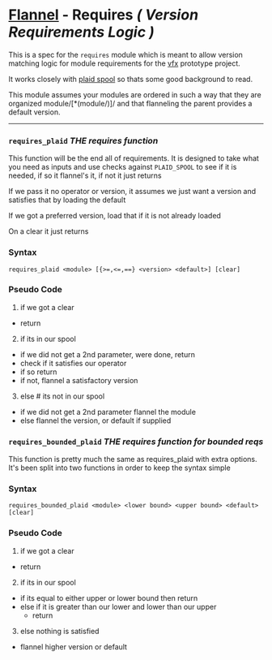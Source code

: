# [Flannel][readme-md] - Requires *( Version Requirements Logic )*

This is a spec for the `requires` module which is meant to allow version matching logic for module requirements for the [vfx][vfx-prototype-readme] prototype project.

It works closely with [plaid spool][plaid-spool-md] so thats some good background to read.

This module assumes your modules are ordered in such a way that they are organized module/[*(module/)]<version>/ and that flanneling the parent provides a default version.

---

### `requires_plaid` *THE requires function*

This function will be the end all of requirements. It is designed to take what you need as inputs and use checks against `PLAID_SPOOL` to see if it is needed, if so it flannel's it, if not it just returns

If we pass it no operator or version, it assumes we just want a version and satisfies that by loading the default

If we got a preferred version, load that if it is not already loaded

On a clear it just returns

### Syntax

`requires_plaid <module> [{>=,<=,==} <version> <default>] [clear]`

### Pseudo Code

1. if we got a clear
  - return
2. if its in our spool
  - if we did not get a 2nd parameter, were done, return
  - check if it satisfies our operator
  - if so return
  - if not, flannel a satisfactory version
3. else # its not in our spool
  - if we did not get a 2nd parameter flannel the module
  - else flannel the version, or default if supplied

### `requires_bounded_plaid` *THE requires function for bounded reqs*

This function is pretty much the same as requires_plaid with extra options. It's been split into two functions in order to keep the syntax simple

### Syntax

`requires_bounded_plaid <module> <lower bound> <upper bound> <default> [clear]`

### Pseudo Code

1. if we got a clear
  - return
2. if its in our spool
  - if its equal to either upper or lower bound then return
  - else if it is greater than our lower and lower than our upper
    - return
3. else nothing is satisfied
  - flannel higher version or default

[plaid-spool-md]: ../PLAID_SPOOL.md "Plaid Spool Markdown"
[vfx-prototype-readme]: ../../vfx/README.md "Vfx Prototype Readme"
[readme-md]: ../../README.md "Flannel Readme"
